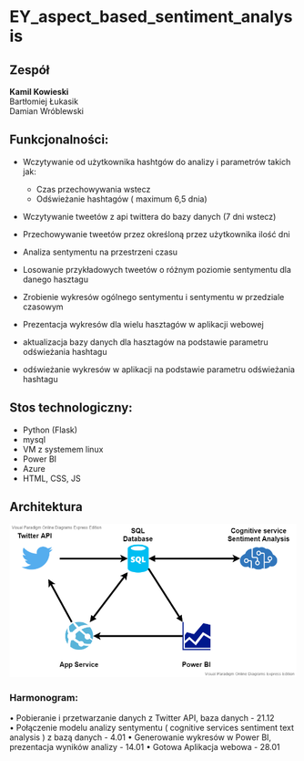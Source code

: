 # EY_aspect_based_sentiment_analysis

## Zespół
**Kamil Kowieski**  
Bartłomiej Łukasik  
Damian Wróblewski  

## Funkcjonalności:
- Wczytywanie od użytkownika hashtgów do analizy i parametrów takich jak:  
  - Czas przechowywania wstecz  
  - Odświeżanie hashtagów ( maximum 6,5 dnia)  

- Wczytywanie tweetów z api twittera do bazy danych (7 dni wstecz)  
- Przechowywanie tweetów przez określoną przez użytkownika ilość dni  
- Analiza sentymentu na przestrzeni czasu   
- Losowanie przykładowych tweetów o różnym poziomie sentymentu dla danego hasztagu  
- Zrobienie wykresów ogólnego sentymentu i sentymentu w przedziale czasowym  
- Prezentacja wykresów dla wielu hasztagów w aplikacji webowej  
- aktualizacja bazy danych dla hasztagów na podstawie parametru odświeżania hashtagu  
- odświeżanie wykresów w aplikacji na podstawie parametru odświeżania hashtagu  

## Stos technologiczny:
- Python (Flask)  
- mysql  
- VM z systemem linux  
- Power BI  
- Azure  
- HTML, CSS, JS

## Architektura
![Diagram architektury](Diagram_architektury.png)

### Harmonogram:
•	Pobieranie i przetwarzanie danych z Twitter API, baza danych - 21.12  
•	Połączenie modelu analizy sentymentu ( cognitive services sentiment text analysis ) z bazą danych - 4.01
•	Generowanie wykresów w Power BI, prezentacja wyników analizy - 14.01
•	Gotowa Aplikacja webowa  - 28.01

